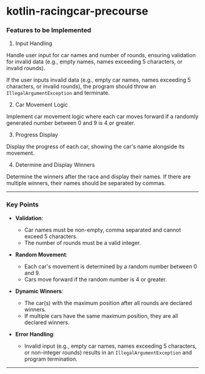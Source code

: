 # kotlin-racingcar-precourse

### Features to be Implemented

1. Input Handling

Handle user input for car names and number of rounds, ensuring validation for invalid data (e.g., empty names, names exceeding 5 characters, or invalid rounds).

If the user inputs invalid data (e.g., empty car names, names exceeding 5 characters, or invalid rounds), the program should throw an `IllegalArgumentException` and terminate.

2. Car Movement Logic

Implement car movement logic where each car moves forward if a randomly generated number between 0 and 9 is 4 or greater.

3. Progress Display

Display the progress of each car, showing the car's name alongside its movement.

4. Determine and Display Winners

Determine the winners after the race and display their names. If there are multiple winners, their names should be separated by commas.

---

### Key Points

- **Validation**:
  - Car names must be non-empty, comma separated and cannot exceed 5 characters.
  - The number of rounds must be a valid integer.

- **Random Movement**:
  - Each car's movement is determined by a random number between 0 and 9.
  - Cars move forward if the random number is 4 or greater.

- **Dynamic Winners**:
  - The car(s) with the maximum position after all rounds are declared winners.
  - If multiple cars have the same maximum position, they are all declared winners.

- **Error Handling**:
  - Invalid input (e.g., empty car names, names exceeding 5 characters, or non-integer rounds) results in an `IllegalArgumentException` and program termination.

---